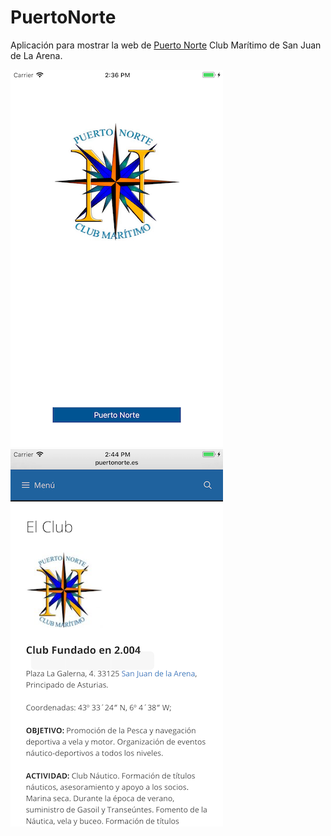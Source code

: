 # PuertoNorte
Aplicación para mostrar la web de [Puerto Norte](http://puertonorte.es) Club Marítimo de San Juan de La Arena.

![picture](Capturas/puertonorteclub001.png) ![picture](Capturas/puertonorteclub002.png)
